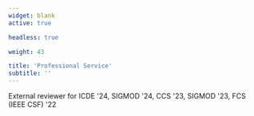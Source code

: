 ```yaml
---
widget: blank
active: true

headless: true

weight: 43

title: 'Professional Service'
subtitle: ''
---
```


External reviewer for ICDE '24, SIGMOD '24, CCS '23, SIGMOD '23, FCS (IEEE CSF) '22
